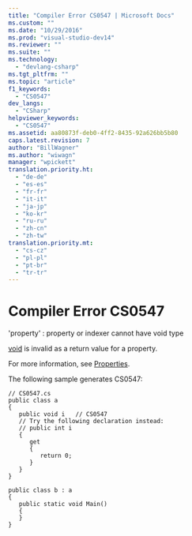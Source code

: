 ```yaml
---
title: "Compiler Error CS0547 | Microsoft Docs"
ms.custom: ""
ms.date: "10/29/2016"
ms.prod: "visual-studio-dev14"
ms.reviewer: ""
ms.suite: ""
ms.technology: 
  - "devlang-csharp"
ms.tgt_pltfrm: ""
ms.topic: "article"
f1_keywords: 
  - "CS0547"
dev_langs: 
  - "CSharp"
helpviewer_keywords: 
  - "CS0547"
ms.assetid: aa80873f-deb0-4ff2-8435-92a626bb5b80
caps.latest.revision: 7
author: "BillWagner"
ms.author: "wiwagn"
manager: "wpickett"
translation.priority.ht: 
  - "de-de"
  - "es-es"
  - "fr-fr"
  - "it-it"
  - "ja-jp"
  - "ko-kr"
  - "ru-ru"
  - "zh-cn"
  - "zh-tw"
translation.priority.mt: 
  - "cs-cz"
  - "pl-pl"
  - "pt-br"
  - "tr-tr"
---
```

# Compiler Error CS0547
'property' : property or indexer cannot have void type  
  
 [void](/dotnet/csharp/language-reference/keywords/void) is invalid as a return value for a property.  
  
 For more information, see [Properties](/dotnet/csharp/programming-guide/classes-and-structs/properties).  
  
 The following sample generates CS0547:  
  
```  
// CS0547.cs  
public class a  
{  
   public void i   // CS0547  
   // Try the following declaration instead:  
   // public int i  
   {  
      get  
      {  
         return 0;  
      }  
   }  
}  
  
public class b : a  
{  
   public static void Main()  
   {  
   }  
}  
```